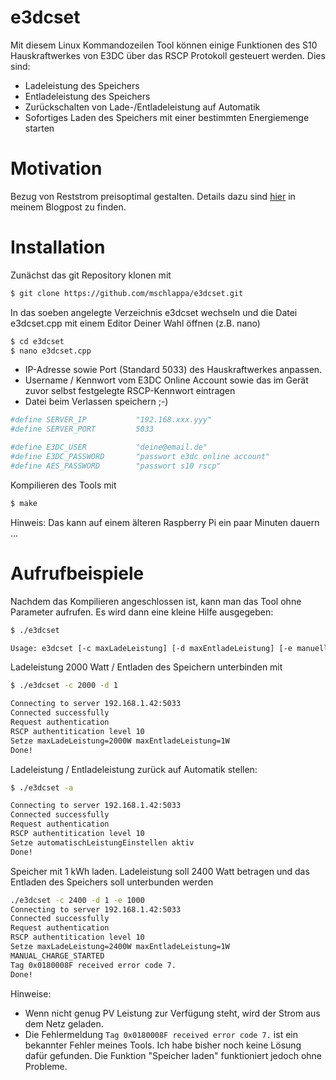 # e3dcset


Mit diesem Linux Kommandozeilen Tool können einige Funktionen des S10 Hauskraftwerkes von E3DC über das RSCP Protokoll gesteuert werden. Dies sind:

- Ladeleistung des Speichers
- Entladeleistung des Speichers
- Zurückschalten von Lade-/Entladeleistung auf Automatik
- Sofortiges Laden des Speichers mit einer bestimmten Energiemenge starten

# Motivation

Bezug von Reststrom preisoptimal gestalten. Details dazu sind [hier] in meinem Blogpost zu finden.

# Installation

Zunächst das git Repository klonen mit

```sh
$ git clone https://github.com/mschlappa/e3dcset.git
```
In das soeben angelegte Verzeichnis e3dcset wechseln und die Datei e3dcset.cpp mit einem Editor Deiner Wahl öffnen (z.B. nano)

```sh
$ cd e3dcset
$ nano e3dcset.cpp
```

- IP-Adresse sowie Port (Standard 5033) des Hauskraftwerkes anpassen.
- Username / Kennwort vom E3DC Online Account sowie das im Gerät zuvor selbst festgelegte RSCP-Kennwort eintragen 
- Datei beim Verlassen speichern ;-)

```sh
#define SERVER_IP           "192.168.xxx.yyy"
#define SERVER_PORT         5033

#define E3DC_USER           "deine@email.de"
#define E3DC_PASSWORD       "passwort e3dc online account"
#define AES_PASSWORD        "passwort s10 rscp"
```

Kompilieren des Tools mit

```sh
$ make
```
Hinweis: Das kann auf einem älteren Raspberry Pi ein paar Minuten dauern ...

# Aufrufbeispiele

Nachdem das Kompilieren angeschlossen ist, kann man das Tool ohne Parameter aufrufen.
Es wird dann eine kleine Hilfe ausgegeben:

```sh
$ ./e3dcset

Usage: e3dcset [-c maxLadeLeistung] [-d maxEntladeLeistung] [-e manuelleLadeEnergie] [-a]
```

Ladeleistung 2000 Watt / Entladen des Speichern unterbinden mit 

```sh
$ ./e3dcset -c 2000 -d 1

Connecting to server 192.168.1.42:5033
Connected successfully
Request authentication
RSCP authentitication level 10
Setze maxLadeLeistung=2000W maxEntladeLeistung=1W
Done!
```

Ladeleistung / Entladeleistung zurück auf Automatik stellen:

```sh
$ ./e3dcset -a

Connecting to server 192.168.1.42:5033
Connected successfully
Request authentication
RSCP authentitication level 10
Setze automatischLeistungEinstellen aktiv
Done!
```

Speicher mit 1 kWh laden. 
Ladeleistung soll 2400 Watt betragen und das Entladen des Speichers soll unterbunden werden

```sh
./e3dcset -c 2400 -d 1 -e 1000
Connecting to server 192.168.1.42:5033
Connected successfully
Request authentication
RSCP authentitication level 10
Setze maxLadeLeistung=2400W maxEntladeLeistung=1W
MANUAL_CHARGE_STARTED
Tag 0x0180008F received error code 7.
Done!
```

Hinweise: 
- Wenn nicht genug PV Leistung zur Verfügung steht, wird der Strom aus dem Netz geladen.
- Die Fehlermeldung ```Tag 0x0180008F received error code 7.``` ist ein bekannter Fehler meines Tools. Ich habe bisher noch keine Lösung dafür gefunden. Die Funktion "Speicher laden" funktioniert jedoch ohne Probleme.


[//]: # (These are reference links used in the body of this note and get stripped out when the markdown processor does its job. There is no need to format nicely because it shouldn't be seen. Thanks SO - http://stackoverflow.com/questions/4823468/store-comments-in-markdown-syntax)


   [hier]: <https://elektromobilitaet-duelmen.de/2019/11/22/winter-is-coming/>
   
   
